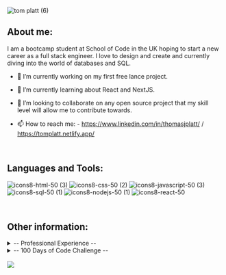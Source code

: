 ![tom platt (6)](https://github.com/tplatt92/tplatt92/assets/118260849/d96c68a2-cecc-4036-9e67-641c2fe6aa4a)

<h2>About me:</h2>
 I am a bootcamp student at School of Code in the UK hoping to start a new career as a full stack engineer. I love to design and create and currently diving into the world of databases and SQL. 

- 🔭 I’m currently working on my first free lance project.  
- 🌱 I’m currently learning about React and NextJS. 
- 👯 I’m looking to collaborate on any open source project that my skill level will allow me to contribute towards. 
- 📫 How to reach me: - https://www.linkedin.com/in/thomasjplatt/  /   https://tomplatt.netlify.app/

  
  <br>
<h2>Languages and Tools:</h2>

 
![icons8-html-50 (3)](https://github.com/tplatt92/tplatt92/assets/118260849/a41cd82b-3e2a-493d-bd4b-72ca3adf74c3)
![icons8-css-50 (2)](https://github.com/tplatt92/tplatt92/assets/118260849/3fe22a1d-2d09-4f63-83c8-ba552020705d)
![icons8-javascript-50 (3)](https://github.com/tplatt92/tplatt92/assets/118260849/eb0ecc7b-0473-4a75-9ad1-4a3c811dd67b)
![icons8-sql-50 (1)](https://github.com/tplatt92/tplatt92/assets/118260849/62c867b9-5ec2-496d-867f-64f97ef7b43b)
![icons8-nodejs-50 (1)](https://github.com/tplatt92/tplatt92/assets/118260849/d515d40a-6000-425b-ac10-7dec97fb1d2e)
![icons8-react-50](https://github.com/tplatt92/tplatt92/assets/118260849/4949473a-3a18-449d-838f-2ac94b2d6472)

<br>


<h2>Other information:</h2>

<details>
 <summary>-- Professional Experience --</summary>
 <h2>School of Code Bootcamp</h2>
 
 Thanks to my immersive experience at the School of Code bootcamp, I am emerging with a robust skill set and a dynamic mindset. I've mastered cutting-edge programming languages like JavaScript and React, equipping me to tackle complex coding challenges with confidence. My problem-solving abilities have been honed through real-world projects, where I learned to be the architect of innovative solutions.

Collaboration and teamwork are second nature to me now, having worked closely with diverse, talented peers in an environment that fosters creativity and mutual support. I'm adept at agile methodologies, ensuring that I can adapt swiftly to evolving project requirements.

The bootcamp not only taught me technical prowess but also emphasized soft skills. I've become an effective communicator, able to translate intricate technical jargon into comprehensible ideas for clients and team members alike. I’ve also developed resilience and adaptability, essential traits in the ever-changing tech landscape.

In addition to these skills, the bootcamp instilled in me a passion for continuous learning. I understand the importance of staying updated with the latest technologies and industry trends. With my hands-on experience and dedication to growth, I am ready to contribute effectively to any tech-driven project or team.

<h2>Primary School Teacher</h2>

Drawing on my rich background as a dedicated primary school teacher with a decade of experience, I bring a unique set of skills and attributes to the world of software engineering.

My years in the classroom have honed my communication abilities, enabling me to convey complex ideas with clarity and precision. I have a proven track record of adapting teaching methods to cater to diverse learning styles, showcasing my ability to tailor solutions to meet specific needs—a skill invaluable in programming, where understanding user requirements is crucial.

Patience and perseverance are my hallmarks, virtues that have enabled me to guide young minds through challenges. In the realm of coding, this means I approach problem-solving with tenacity and a calm demeanor, critical for debugging and troubleshooting intricate software issues.

Collaboration is at the heart of effective teaching, and I have cultivated the art of teamwork. I've led diverse groups of students and colleagues toward common goals, fostering a supportive environment where ideas flourish. These collaborative skills are directly applicable to agile development methodologies, ensuring seamless integration within a software engineering team.

In a rapidly changing educational landscape, I've become adept at embracing new technologies and incorporating them into my teaching methods. This adaptability is a cornerstone in the tech industry, where staying current with programming languages and tools is vital.

Moreover, my role demanded strong organizational skills to manage multiple tasks, deadlines, and diverse student needs. This aptitude for organization directly translates into efficient project management, ensuring that software development projects are completed on time and within scope.

Above all, my passion for education has given me a love for learning. Transitioning to software engineering, I am not just armed with technical skills, but also with a growth mindset and the enthusiasm to continually explore and innovate. With my blend of pedagogical expertise and newfound technical acumen, I am poised to make a significant impact in the world of software engineering.

</details>
<details>
<summary>-- 100 Days of Code Challenge --</summary>
<br>
Day 1: Continued with module 5 on Scrimba's front end career path - creating a twitter clone. Looked at Data attributes, how to create an interactive like button with counter. 

Day 2: Continued with creating a very basic twitter clone. Explored conditional rendering of CSS and how initialise CSS styles using conditional statements in JavaScript. I created a like button which toggles a red heart, a retweet button which glows green when clicked and a reply button which renders the replies onto the page when clicked and hides them when clicked again. 

Day 3: Looked at UUID's and how to generate them using a CDN. Imported and implemented the CDNs use to the twitter clone app. Generated a new UUID for each new tweet. 

Day 4: Rendered new tweets onto the twitter clone feed. Adding a new object to the existing array and finished the styling of the app. I enjoyed this project overall and found it challenging. Understanding the logic behind adding the button interactivity was difficult and something I definitely need to explore further in the next solo project. 

Day 5: Started a solo project of a restaurant ordering app following a figma design. I rendered the HTML into the browser using JavaScript and created a function which adds a food item to an order which is rendered below. Started to implement a remove function but struggled with this. 

Day 6: Finished implementing the remove item function and allowed for the tracking of the total price of the order. Also styled the app to the figma specifications. Added payment modal to appear when complete order button is pressed and used a form input fields to display input information. 

Day 7: Dove deeper into some essential JavaScript concepts. Learnt about object destructuring which enables us to get properties from objects and store into variables. I learnt about the .map(), join() methods and arrow functions and applied them to a variety of different coding exercises. 

Day 8: Learnt about the .reduce() method and completed a challenge which utilised all the learning from the past 2 days. It allowed me to apply object destructuring, .map(), .join(), .reduce() and utilise arrow functions. I then started to learn about the use cases of the ternary operator '?' and used it to refactor examples of code that used if/else statements. 

Day 9: Recapped arrow functions and ternary operators. Completed challenges to gain muscle memory and familiary when writing with the new syntax. 

Day 10: Used Scrimba and learnt about short circuiting with OR (||) and AND (&&) in order to make more concise conditional statements. Completed challenges that allowed me to apply this. 

Day 11: Finished module 5 using common constructor functions such as date() as well as looking at how to create my own error() constructors to handle error messages within my code. Continued with FreeCodeCamps data structures and algorithms module and tried to apply the knowledge I have learnt to write some basic algorithmic scripts which I was successful with to varying degrees. Practicing my JS application is definitely something I need to ensure I consistently practice. 

Day 12: Started my day with some codewars challenges to continue my JS application then began Scrimba Module 6 on responsive design. Looked at relative units such as %, em, and rems and their various applications. 

Day 13: Signed up to LeetCode and its 30 days of JavaScript problem set. Completed several problems to enhance my understanding of how to approach different problems using JS. 

Day 14: Solved severeal problems on CodeWars using JavaScript. Moved on to 7kyu challenges and learnt about a few new methods to convert values into numbers: the unary operator (+) to turn a string into a number; the Number() and parseInt() methods which offer greater control when converting values into numbers; Math.sqrt(n) which finds the square root of a number; as well as applying previous learnt methods such as .map(), .join(), .split(), for loops and arrow functions. 

Day 15: First day of my School of Code bootcamp. We were introduced to the staff and the challenges that lay ahead, we looked at how to become effective learners and what daily practices to adopt in order to get the most out the bootcamp.

Day 16: Started my day recapping useful string methods, and playing around with them in my dev tools. Methods like .length, finding an integer [], .includes,  and .indexOf. During the second day of the bootcamp we looked at useful developer tools such as AI, git and github. 

Day 17: Day 3 of School of code bootcamp. Had an incredibly interesting talk from Ira Rainey: a senior software engineer at Microsoft. We learnt a lot about imposter syndrome and growth mindset. In the afternoon we experimented with differed tools such as draw.io to help us create effective plans for our code, working collaboratively with others to solve different problems using AGILE. 

Day 18: Day 4 of School of Code Bootcamp. We dove deeper into using AGILE and other methods such as LEAN and MVP. We then planned our first Hackathon which was to create an escape room game using scratch. We utilised tools such as draw.io to create flow diagrams in order to help us plan out the day and looked at project management tools on Github like milestones and issues. 

Day 19: Day 5 of School of Code Bootcamp. Our first hackathon creating an escape room game using scratch. We worked throughout the day to produce a working piece of software with three different rooms. We were very happy with what we produced and presented it back to our cohort reflecting on what went well, what we could improve next time and included a demo of our planning process and the game itself. 

Day 20: With our JavaScript fundamentals week coming up, I reviewed the basics of JavaScript including Primitive values, string methods, the Math Object and simple Boolean logic including conditionals and comparison operators.

Day 21: Continued to review JS fundamentals today I focused on the array and object data structures. I looked at how to access and add/remove data from them and reviewed some important array methods including: push(), pop(), shift(), unshift(), slice(), splice() and more. Tomorrow morning I will review different ways of looping and iterating over data.

Day 22: Reviewed different loop types and explored their strengths and weaknesses. When different loops are most useful. Week 2 began of the School of Code bootcamp where we met our new teams for the weeks and began the day with an engaging workshop on growth mindset. In the afternoon we looked at some JavaScript fundamentals and went through exerises to practice some of those basics. 

Day 23: Starting the morning recapping arrays and objects before the bootcamp began. During the days bootcamp we focused on looping and functions. We looked at while, for loops and then function basics and higher order functions. We took on several challenges culminating in creating a function that would add and withdraw money from a bank account and update the accounts total. Into the evening I completed some codewars challenges that utilised some array methods like reduce() and filter(). 

Day 24: Started the morning recapping object Methods and using the 'this' keyword. Then went into the bootcamp confident as we were focusing on arrays and how to utilise them when building applications. We build a quiz application which stored answers within an array and then used conditionals to check whether user input matched that answer, keeping tracking of the users total score and reporting it to them at then end. In the evening I completed a couple of code wars challenges including one 6 kata challenge which I was very satisfied with. 

Day 25: Our second Hackathon creating a rock,paper, scissors game. It was a super fun day where we created a working game of rock, paper, scissors and even managed to go above and beyond by manipulating the DOM to render it out which presented some challenges which we overcame for the most part. We definitely needed to continue to embed AGILE principles and get comfortable with that workflow and utilise githubs project management features more effectively. 

Day 26: Embedded some of the weekly concepts learned using the exorcism platform which has been very enjoyable. 

Day 27: Decided to start a portfolio project in order to build a central hub to display my projects. I completed the navbar and learnt about the css clamp feature to create responsive typography. 

Day 28: Completed the hero section of my personal portfolio that was responsive to different screen sizes. Started the third week of school of code confident, we looked at debugging and how to use the dev tools to help debug. We learnt about different error types and how we can use systematic processes to handle them. 

Day 29: Completed the skills section, responsive to different screen sizes. During the bootcamp we focused on using JS to manipulate the DOM. We looked at grabbing, creating, and modifying different elements on the page. 

Day 30: Completed codewars challenges and achieved the 5kyu rank! We focused on JavaScript events and how we can use eventListeners to create dynamic user interactions. We completed a series of challenges that utilised different events and other concepts that we had previously learnt in week two which was challenging but really rewarding. 

Day 31: We recapped how we can get information from arrays and objects but utilising data sets which include several levels of nesting. Once we achieved that we looked at external API's and get requests using fetch, async functions, promises and await. This was a challenging day for me and I found understanding promises difficult, I did some extra reading in the evening in preparation for the hackathon where we would have to create our own weather application using an external API. 

Day 32: Hackathon day went incredibly well and my team and I were very happy with what we managed to achieve. We create a fully functioning weather application which used an external weather API and rendered out the information onto a clean looking interface. Even after the day was over, I took it upon myself to hook up another geolocation API in order for users to be able to input a location and get the weather from that API. 

Day 33: Completed the bootcamps weekend task which was to use another API and render out some information that had been displayed. I teamed up with another bootcamper and we used a Pokemon API to create our very own working Pokedex application. Using a Pokedex template, we hooked the API up to different elements and successfully rendered out the information we wanted to the pokedex. We were incredibly happy with the results. 

Day 34: Spent some time looking at ways to create animations and interesting SVGs. In the evening I started learning about Nodejs and npm. 

Day 35: Refreshed our knowledge from the previous week on APIs and learned about the setTimeout and setInterval functions. We then created a working clock that was connecting to our locations real time. 

Day 36: We were introduced to Nodejs and initial set up. How to initialise a node project and install different packages. 

Day 37: Used nodejs to create CRUD functions that would form the basis of our API in the hackathon at the end of the week.

Day 38: Introduced to expressjs to create our own server which would call upon different CRUD functions depending on what type of request would be created.

Day 39: Hackathon day: We had to create our own API from scratch with crud functionality and different types of HTML requests. We were successful and managed to complete the task and even some stretch goals. We managed to hook the backend up to the front end using the cors package. We created a button which generated a random quote to the page using a get request that delivered an array of quotes and then selected one at random. 

Day 40: Weekend project was to create our own functioning API on our own, I created CRUD functionality for an API that processed user data. 

Day 41: Continued with the weekend project and managed not only to get each type of request working but connected it to the front end and manageed to build out a sleek design which could add and retrieve user data using query parameters. 

Day 42: Introduced to databases and why they are preferred to in situations over a JSON API. 

Day 43: Started to learn SQL and how to create SQL query strings. Really enjoyed learning the syntax as it reads like english. We used a resource called SQL bolt to learn the basics. 

Day 44: Continued with SQL bolt which taught us about more complex queries involving aggregate functions and then different table joins. Ended the day with a SQL murder mystery challenge which put our skills to the test.

Day 45: Learnt about using nodejs to extract data from our database through different route handlers. 

Day 46: Hackathon Friday. Our group worked so well together which meant for a stress free hackathon. We ensured that we completed it properly with everyone on the same page and no one being left behind. We managed to create our own SQL database with a CRUD functioning API and it worked without hiccups. Finished our destination section and introduced ourselves to scoll trigger animations. We managed to create stacking panels with a smooth scroll implemented and it looks fantastic. 

Day 47: Completed the crew section on our space tourism site which included another scroll trigger animation. This time we wanted the panels to slide horizontally and we managed to achieve this after some teething issues. Overall we are really happy with it. 

Day 48: Continued work on the space tourism site. Managed to get the technology page working and is now fully responsive. Just need to figure out a way to position the image and size it correctly.

Day 49: We were introduced to testing and had a guest lecture on the imoportance of Test Driven Development and the advantages of automated testing rather than manual tesing. At the end of the day I filtered through our space projects and pruned unneccessary pieces of code. 

Day 50: We learnt about Unit testing using vitest. I really enjoyed today as we got to put out JS skills into practice by writing an ever increasingly complex function. What was difficult was remembering to use Test Driven Development priciples and ensure that we write the test first before we write any code. Although this seemed counterintuitive, I can appreciate the power of it and will start incorporating it into my working practices. 

Day 51: Today we learnt about end to end testing looking at user flows and how we can test that they work as expected using Playwright. This was a really interesting tool that includes a useful GUI that shows you what your tests are doing. We looked at how to use different locators, actions and assertions. Started to learn react and began the react library course of FreeCodeCamp.

Day 52: Looked into API testing using a combination of different testing packages like vitest and supertest. It was really interesting to see how we could similate different requests and automate them rather than using thunderclient. Continued with the React course into the evening. 

Day 53: Complete the hackathon which included building out a string of tests for an API as well as an end to end test for a user flow. This was the most difficult hackathon yet but we came out the other side smiling and had such a fun time. 

Day 54: Created a plan for our next project which we will use a variety of new technologies. This is a free lance portfolio projects for a business that will utilise the website. This is a collaborative project with a fellow bootcamper and being led by an experience software engineer. I am so excited to be a part of this project and learning about React development. 

Day 55: Learnt all about props in React and how to pass props down from parents to child components. This culminated in making a small travel journal app which rendered data passed in as props to a card component. 

Day 56: Learnt about Product and Agile teams in great detail and how companies think they are agile but they aren't truly. I can see the value of product teams and how empowering engineers and including them in the whole process is invaluable. 

Day 57: Conducted our own user research to determine what whether bootcampers experienced imposter syndrome and why they might feel this way. We created our own survey and then user personnas, finally some solution ideation. 

Day 58: After looking at the user experience we then had a day of focusing on UI design. We created a UI in figma for the solution to our problem from the previous day. We created low and high fidelity wireframes for each section of our application. 

Day 59: Hackathon day 1: our copycat challenge was to create the BBC sport website. We decided to go from top to bottom ensuring that each section was how we wanted it to be before moving onto the next one. We managed to get both navigation bars and the main news content completed.

Day 60: Hackathon day 2: we completed socials and both footer sections of the page and fine tuned some of our spacing. We then looked at interactivity, created live animations, active animations and even a functioning mobile navigation bar. 

Day 61: Started Scrimbas introducton to TypeScript course, learnt about primitive types and their use cases within typescript. 

Day 62: Continued with the TypeScript course. Focusing on structural types. 

Day 63: Midterm project week kicked off. Met our teams, created a team manifesto and completed problem ideation for the week ahead. Decided to focus on the problem that bootcampers had when networking and organising events. Completed some user research and started user stories. 

Day 64: Continued with user stories and completed our UI design and created a Kanban board for tasks to approach the build tomorrow. 

Day 65: Split into frontend and backend teams and collaboarated incredibly well, we tried to work in an agile way implementing one feature at a time and reviewing each feature together. We were able to reach our MVP after day one, day two we will be able to work on our stretch goals. 

Day 66: Continued with our build and managed to complete some challenging stretch goals. We managed to create live patch requests that would be reflected both in the DOM display and reflect in the database. 

Day 67: Demo day went very well. We created a cohesive presentation that told our story and were able to demo what we had built to multiple industry professionals. It was incredibly rewarding to get the constructive feedback from the judges to take into our next project. 

Day 68: Read about react router and custom hooks. 

Day 69: Completed my personal portfolio and solved grid issues, also fixed issues with the contact form and deployed it to netlify! In a private react project managed to create a navbar than renders conditionally, it was such a dopamine rush when we saw it change on the screen. We were so overjoyed.

Day 70: Reflections on the previous week then did a learning audit from the previous 8 weeks. Wanted to go over APIs and started the API module on Scrimba. Similar to the previous day we implemented a search bar to filter the feed live as we type. This was a real headscratcher but again incredibly rewarding once we managed to complete it. 

Day 71: Continued with Scrimba's API course. Learnt about pure promise syntax and recapped on using fetch. Completed several codewars challenges. 

Day 72: Completed more codewars challenges and looked at different tools to deploy our applications. We utilised render to deploy the backend and vercel to deploy the frontend and edited our application to fetch the data from the hosted URL. 

Day 73: Spend the day gaining surface knowledge of AWS and completed AWS cloud quest. I am 2/3 of the way to completed the Cloud Pracitioner certification and hope to complete it soon. It was quite overwhelming to see how vast AWS is but interesting nontheless. Completed filter functions on a private React project and fine tuned a search function. Edited folder structure and cleaned up the codebase.

Day 74: Completed a hackathon where we were given a day to complete a full stack application of three choices. We decided that we would do a personal budgeting application. I got to work on the backend this time as I wanted to put myself out of my comfort zone and really enjoyed myself. There were a few debugging issues with the odd rogue comma or semi-colon destroying the SQL commands, but we got there in the end. Overall we were happy with what we managed to get done, able to display transactions fetched from a DB as well as functionality to add a new transaction. 

Day 75: Spend the day completing codewars challenges, felt like a nice break doing a lot of work on projects and was great to refresh the fundamentals.

Day 76: Created a graphQL CMS for the React project. We hooked it up to and successfully fetched the content from the CMS will little trouble. It was great to get some practice with the useEffect hook. Hygraph is a really easy to use and intuitive tool for content management. It made everything very simple. 

Day 77: React week was finally here! We got an introduction to how to think like a react developer, looking at imperative vs declarative code. We looked at how to install React and set it up using create react app and vite. I was really looking forward to this week as I had put so much work into learning React in the weeks prior, so was hoping that it would pay dividens. 

Day 78: We were tasked with building a basic flashcard application with 5 different components. We were told on day one tha we just needed to render out the look and feel of the page rather than the functionality. We decided amongst our group that we wanted to try tailwind CSS along with this and it was a breeze. I personally really enjoyed the way tailwind worked and how easy it made styling content on the page. I have a good handle on css so found the transition easy with a little help from a cheatsheet and intellisense.

Day 79: We created the functionality of the application and were introduced to props and state. This is were my previous work really came into its own. State and props were difficult concepts to get down but since I had practiced it I was able to problem solve my way around managing state and being able to pass state as probs between components so flashcard could change from question to answer, as well as being able to create and delete a new flashcard. I really enjoyed this challenge and it made me feel confident when I was able to clearly explain these concepts to my team. 

Day 80: Continued with the days previous challenge and completed several stretch goals. I created a filter bar to filter the flashcards by difficulty. I also enabled the ability to edit the content of each flashcard with an edit button. 

Day 81: Hackathon - Our challenge was to create an SPA using react. Our only objectives were to render out some data onto the page and manipulate that data in some way. We chose to create a blogging app to log our 100 day of code. We utilised Tailwind in order to style out the application which we found much easier to deal with. Overall it was a successful day, we worked really well together as a team and produced an application tha allowed for the creation and deletion of a blog onto a feed. 

Day 82: Added more to the blogging app including a filter bar which sorted the blogs based upon their subject matter. I also added the ability to like a blog post. 

Day 83: Added the ability to click into a particular blog from the feed to detail its contenxt. 

Day 84: useEffect - useEffect was a hook that I will admit that I did struggle to get the grasp of. It hurt my brain when trying to think of what dependencies the effect relied upon and when it should re-run. It is something I definitely need to go over but we managed to successfully fetch data from an API using useEffect and render it to the page. 

Day 86: useContext / custom hooks - After experiencing the frustrations of prop drilling in my own projects. It was interesting to learn about useContext in order to share values across the whole codebase. It was also interesting to hear that it is not uncommon to see prop drilling of up to 10 components deep (a no from me). Using custom hooks would also become incredibly useful when extracting complex logic that is making components difficult to read. 

Day 87: Component testing with jest - We were taken back to week 6 when we first learnt how to write unit tests using Vitest. We would this time be testing components using Jest and it was good to go over familiar concepts and learn how to apply them with a different technology. We tested for different values and managed to get onto testing whether functions were called. 

Day 88: Hackathon NextJS - We were tasked in groups of 6 to create an application using a technology that we had never used before: NextJS. We were given two days to learn and demonstrate the features of NextJS in an application of our choice. We decided upon creating a ticketing application for bootcampers to ask for help when they needed it. We also decided on implementing NextJS powerful server side rendering, image and font optimizaion, file based routing system and loading state pages. We learnt through reading the NextJS documentation and suplemented those learnings with videos on youtube, pausing to ask qualifying questions when needed. We also made a thorough plan: wireframing and breaking down tasks for the build tomorrow. 

Day 89: Hackathon Continued - We split into two different teams and worked on different components within the application, we moved around teams throughout the day to ensure that everyone had a good understanding of the whole codebase. We met regularly throughout the day to give updates on progress and test integration. We then presented at the end of the day managing to achieve a really nicely designed and functioning MVP. If we had more time, adding authetication would have been something that would have been great to try out. 

Day 90: Made plans to migrate a site that we had created in React to NextJs.

Day 91: Prepared for the week ahead and watched some videos on cryptographic hashing functions. I learnt that they are purposely slow functions that are impossible to invert. They take in an input and scramble it to create a completely unique value that is unrecognisable from the input. It is important to note that the same input must result in the same hashed value. Extra layers of security can be added by adding a SALT to the passwork before it is hashed. A salt is a random string of letters added to the password to ensure it is unique. 

Day 92: Authentication and authorizaion. We learnt the differences between the two. Authentication is the process of verifying who a user is and authorizaion determines what a user has access to. We looked into token and session based authentication. In the evening I looked into Auth0 and implemented it into a sample application including single sign on using google and socials. 


</details>

<br>
<img src="https://www.codewars.com/users/tplatt92/badges/large">

